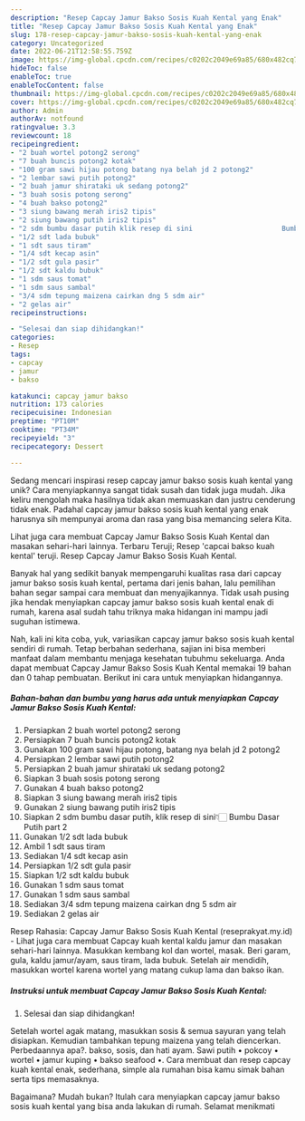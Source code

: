 ```yaml
---
description: "Resep Capcay Jamur Bakso Sosis Kuah Kental yang Enak"
title: "Resep Capcay Jamur Bakso Sosis Kuah Kental yang Enak"
slug: 178-resep-capcay-jamur-bakso-sosis-kuah-kental-yang-enak
category: Uncategorized
date: 2022-06-21T12:58:55.759Z
image: https://img-global.cpcdn.com/recipes/c0202c2049e69a85/680x482cq70/capcay-jamur-bakso-sosis-kuah-kental-foto-resep-utama.jpg
hideToc: false
enableToc: true
enableTocContent: false
thumbnail: https://img-global.cpcdn.com/recipes/c0202c2049e69a85/680x482cq70/capcay-jamur-bakso-sosis-kuah-kental-foto-resep-utama.jpg
cover: https://img-global.cpcdn.com/recipes/c0202c2049e69a85/680x482cq70/capcay-jamur-bakso-sosis-kuah-kental-foto-resep-utama.jpg
author: Admin
authorAv: notfound
ratingvalue: 3.3
reviewcount: 18
recipeingredient:
- "2 buah wortel potong2 serong"
- "7 buah buncis potong2 kotak"
- "100 gram sawi hijau potong batang nya belah jd 2 potong2"
- "2 lembar sawi putih potong2"
- "2 buah jamur shirataki uk sedang potong2"
- "3 buah sosis potong serong"
- "4 buah bakso potong2"
- "3 siung bawang merah iris2 tipis"
- "2 siung bawang putih iris2 tipis"
- "2 sdm bumbu dasar putih klik resep di sini                      Bumbu Dasar Putih part 2"
- "1/2 sdt lada bubuk"
- "1 sdt saus tiram"
- "1/4 sdt kecap asin"
- "1/2 sdt gula pasir"
- "1/2 sdt kaldu bubuk"
- "1 sdm saus tomat"
- "1 sdm saus sambal"
- "3/4 sdm tepung maizena cairkan dng 5 sdm air"
- "2 gelas air"
recipeinstructions:

- "Selesai dan siap dihidangkan!"
categories:
- Resep
tags:
- capcay
- jamur
- bakso

katakunci: capcay jamur bakso 
nutrition: 173 calories
recipecuisine: Indonesian
preptime: "PT10M"
cooktime: "PT34M"
recipeyield: "3"
recipecategory: Dessert

---
```





Sedang mencari inspirasi resep capcay jamur bakso sosis kuah kental yang unik? Cara menyiapkannya sangat tidak susah dan tidak juga mudah. Jika keliru mengolah maka hasilnya tidak akan memuaskan dan justru cenderung tidak enak. Padahal capcay jamur bakso sosis kuah kental yang enak harusnya sih mempunyai aroma dan rasa yang bisa memancing selera Kita.





Lihat juga cara membuat Capcay Jamur Bakso Sosis Kuah Kental dan masakan sehari-hari lainnya. Terbaru Teruji; Resep &#39;capcai bakso kuah kental&#39; teruji. Resep Capcay Jamur Bakso Sosis Kuah Kental.

Banyak hal yang sedikit banyak mempengaruhi kualitas rasa dari capcay jamur bakso sosis kuah kental, pertama dari jenis bahan, lalu pemilihan bahan segar sampai cara membuat dan menyajikannya. Tidak usah pusing jika hendak menyiapkan capcay jamur bakso sosis kuah kental enak di rumah, karena asal sudah tahu triknya maka hidangan ini mampu jadi suguhan istimewa.






Nah, kali ini kita coba, yuk, variasikan capcay jamur bakso sosis kuah kental sendiri di rumah. Tetap berbahan sederhana, sajian ini bisa memberi manfaat dalam membantu menjaga kesehatan tubuhmu sekeluarga. Anda dapat membuat Capcay Jamur Bakso Sosis Kuah Kental memakai 19 bahan dan 0 tahap pembuatan. Berikut ini cara untuk menyiapkan hidangannya.

<!--inarticleads1-->

##### Bahan-bahan dan bumbu yang harus ada untuk menyiapkan Capcay Jamur Bakso Sosis Kuah Kental:

1. Persiapkan 2 buah wortel potong2 serong
1. Persiapkan 7 buah buncis potong2 kotak
1. Gunakan 100 gram sawi hijau potong, batang nya belah jd 2 potong2
1. Persiapkan 2 lembar sawi putih potong2
1. Persiapkan 2 buah jamur shirataki uk sedang potong2
1. Siapkan 3 buah sosis potong serong
1. Gunakan 4 buah bakso potong2
1. Siapkan 3 siung bawang merah iris2 tipis
1. Gunakan 2 siung bawang putih iris2 tipis
1. Siapkan 2 sdm bumbu dasar putih, klik resep di sini👇🏻                      Bumbu Dasar Putih part 2
1. Gunakan 1/2 sdt lada bubuk
1. Ambil 1 sdt saus tiram
1. Sediakan 1/4 sdt kecap asin
1. Persiapkan 1/2 sdt gula pasir
1. Siapkan 1/2 sdt kaldu bubuk
1. Gunakan 1 sdm saus tomat
1. Gunakan 1 sdm saus sambal
1. Sediakan 3/4 sdm tepung maizena cairkan dng 5 sdm air
1. Sediakan 2 gelas air


Resep Rahasia: Capcay Jamur Bakso Sosis Kuah Kental (reseprakyat.my.id) - Lihat juga cara membuat Capcay kuah kental kaldu jamur dan masakan sehari-hari lainnya. Masukkan kembang kol dan wortel, masak. Beri garam, gula, kaldu jamur/ayam, saus tiram, lada bubuk. Setelah air mendidih, masukkan wortel karena wortel yang matang cukup lama dan bakso ikan. 

<!--inarticleads2-->

##### Instruksi untuk membuat Capcay Jamur Bakso Sosis Kuah Kental:


1. Selesai dan siap dihidangkan!

Setelah wortel agak matang, masukkan sosis &amp; semua sayuran yang telah disiapkan. Kemudian tambahkan tepung maizena yang telah diencerkan. Perbedaannya apa?. bakso, sosis, dan hati ayam. Sawi putih • pokcoy • wortel • jamur kuping • bakso seafood •. Cara membuat dan resep capcay kuah kental enak, sederhana, simple ala rumahan bisa kamu simak bahan serta tips memasaknya. 

Bagaimana? Mudah bukan? Itulah cara menyiapkan capcay jamur bakso sosis kuah kental yang bisa anda lakukan di rumah. Selamat menikmati

